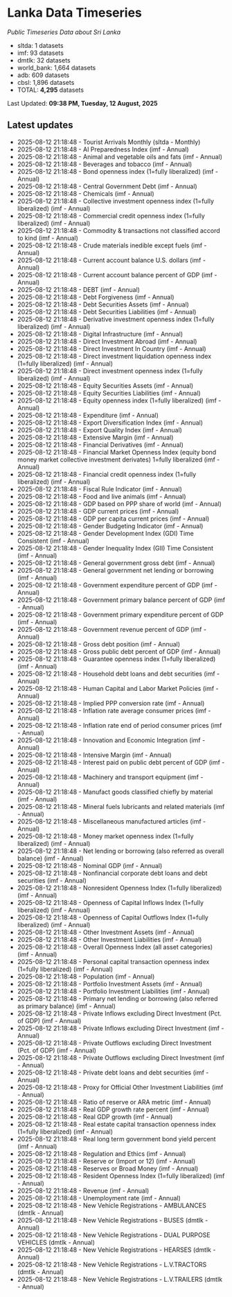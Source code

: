 # Lanka Data Timeseries
*Public Timeseries Data about Sri Lanka*

* sltda: 1 datasets
* imf: 93 datasets
* dmtlk: 32 datasets
* world_bank: 1,664 datasets
* adb: 609 datasets
* cbsl: 1,896 datasets
* TOTAL: **4,295** datasets

Last Updated: **09:38 PM, Tuesday, 12 August, 2025**

## Latest updates

* 2025-08-12 21:18:48 - Tourist Arrivals Monthly (sltda - Monthly)
* 2025-08-12 21:18:48 - AI Preparedness Index (imf - Annual)
* 2025-08-12 21:18:48 - Animal and vegetable oils and fats (imf - Annual)
* 2025-08-12 21:18:48 - Beverages and tobacco (imf - Annual)
* 2025-08-12 21:18:48 - Bond openness index (1=fully liberalized) (imf - Annual)
* 2025-08-12 21:18:48 - Central Government Debt (imf - Annual)
* 2025-08-12 21:18:48 - Chemicals (imf - Annual)
* 2025-08-12 21:18:48 - Collective investment openness index (1=fully liberalized) (imf - Annual)
* 2025-08-12 21:18:48 - Commercial credit openness index (1=fully liberalized) (imf - Annual)
* 2025-08-12 21:18:48 - Commodity & transactions not classified accord to kind (imf - Annual)
* 2025-08-12 21:18:48 - Crude materials inedible except fuels (imf - Annual)
* 2025-08-12 21:18:48 - Current account balance U.S. dollars (imf - Annual)
* 2025-08-12 21:18:48 - Current account balance percent of GDP (imf - Annual)
* 2025-08-12 21:18:48 - DEBT (imf - Annual)
* 2025-08-12 21:18:48 - Debt Forgiveness (imf - Annual)
* 2025-08-12 21:18:48 - Debt Securities Assets (imf - Annual)
* 2025-08-12 21:18:48 - Debt Securities Liabilities (imf - Annual)
* 2025-08-12 21:18:48 - Derivative investment openness index (1=fully liberalized) (imf - Annual)
* 2025-08-12 21:18:48 - Digital Infrastructure (imf - Annual)
* 2025-08-12 21:18:48 - Direct Investment Abroad (imf - Annual)
* 2025-08-12 21:18:48 - Direct Investment In Country (imf - Annual)
* 2025-08-12 21:18:48 - Direct investment liquidation openness index (1=fully liberalized) (imf - Annual)
* 2025-08-12 21:18:48 - Direct investment openness index (1=fully liberalized) (imf - Annual)
* 2025-08-12 21:18:48 - Equity Securities Assets (imf - Annual)
* 2025-08-12 21:18:48 - Equity Securities Liabilities (imf - Annual)
* 2025-08-12 21:18:48 - Equity openness index (1=fully liberalized) (imf - Annual)
* 2025-08-12 21:18:48 - Expenditure (imf - Annual)
* 2025-08-12 21:18:48 - Export Diversification Index (imf - Annual)
* 2025-08-12 21:18:48 - Export Quality Index (imf - Annual)
* 2025-08-12 21:18:48 - Extensive Margin (imf - Annual)
* 2025-08-12 21:18:48 - Financial Derivatives (imf - Annual)
* 2025-08-12 21:18:48 - Financial Market Openness Index (equity bond money market collective investment derivates) 1=fully liberalized (imf - Annual)
* 2025-08-12 21:18:48 - Financial credit openness index (1=fully liberalized) (imf - Annual)
* 2025-08-12 21:18:48 - Fiscal Rule Indicator (imf - Annual)
* 2025-08-12 21:18:48 - Food and live animals (imf - Annual)
* 2025-08-12 21:18:48 - GDP based on PPP share of world (imf - Annual)
* 2025-08-12 21:18:48 - GDP current prices (imf - Annual)
* 2025-08-12 21:18:48 - GDP per capita current prices (imf - Annual)
* 2025-08-12 21:18:48 - Gender Budgeting Indicator (imf - Annual)
* 2025-08-12 21:18:48 - Gender Development Index (GDI) Time Consistent (imf - Annual)
* 2025-08-12 21:18:48 - Gender Inequality Index (GII) Time Consistent (imf - Annual)
* 2025-08-12 21:18:48 - General government gross debt (imf - Annual)
* 2025-08-12 21:18:48 - General government net lending or borrowing (imf - Annual)
* 2025-08-12 21:18:48 - Government expenditure percent of GDP (imf - Annual)
* 2025-08-12 21:18:48 - Government primary balance percent of GDP (imf - Annual)
* 2025-08-12 21:18:48 - Government primary expenditure percent of GDP (imf - Annual)
* 2025-08-12 21:18:48 - Government revenue percent of GDP (imf - Annual)
* 2025-08-12 21:18:48 - Gross debt position (imf - Annual)
* 2025-08-12 21:18:48 - Gross public debt percent of GDP (imf - Annual)
* 2025-08-12 21:18:48 - Guarantee openness index (1=fully liberalized) (imf - Annual)
* 2025-08-12 21:18:48 - Household debt loans and debt securities (imf - Annual)
* 2025-08-12 21:18:48 - Human Capital and Labor Market Policies (imf - Annual)
* 2025-08-12 21:18:48 - Implied PPP conversion rate (imf - Annual)
* 2025-08-12 21:18:48 - Inflation rate average consumer prices (imf - Annual)
* 2025-08-12 21:18:48 - Inflation rate end of period consumer prices (imf - Annual)
* 2025-08-12 21:18:48 - Innovation and Economic Integration (imf - Annual)
* 2025-08-12 21:18:48 - Intensive Margin (imf - Annual)
* 2025-08-12 21:18:48 - Interest paid on public debt percent of GDP (imf - Annual)
* 2025-08-12 21:18:48 - Machinery and transport equipment (imf - Annual)
* 2025-08-12 21:18:48 - Manufact goods classified chiefly by material (imf - Annual)
* 2025-08-12 21:18:48 - Mineral fuels lubricants and related materials (imf - Annual)
* 2025-08-12 21:18:48 - Miscellaneous manufactured articles (imf - Annual)
* 2025-08-12 21:18:48 - Money market openness index (1=fully liberalized) (imf - Annual)
* 2025-08-12 21:18:48 - Net lending or borrowing (also referred as overall balance) (imf - Annual)
* 2025-08-12 21:18:48 - Nominal GDP (imf - Annual)
* 2025-08-12 21:18:48 - Nonfinancial corporate debt loans and debt securities (imf - Annual)
* 2025-08-12 21:18:48 - Nonresident Openness Index (1=fully liberalized) (imf - Annual)
* 2025-08-12 21:18:48 - Openness of Capital Inflows Index (1=fully liberalized) (imf - Annual)
* 2025-08-12 21:18:48 - Openness of Capital Outflows Index (1=fully liberalized) (imf - Annual)
* 2025-08-12 21:18:48 - Other Investment Assets (imf - Annual)
* 2025-08-12 21:18:48 - Other Investment Liabilities (imf - Annual)
* 2025-08-12 21:18:48 - Overall Openness Index (all asset categories) (imf - Annual)
* 2025-08-12 21:18:48 - Personal capital transaction openness index (1=fully liberalized) (imf - Annual)
* 2025-08-12 21:18:48 - Population (imf - Annual)
* 2025-08-12 21:18:48 - Portfolio Investment Assets (imf - Annual)
* 2025-08-12 21:18:48 - Portfolio Investment Liabilities (imf - Annual)
* 2025-08-12 21:18:48 - Primary net lending or borrowing (also referred as primary balance) (imf - Annual)
* 2025-08-12 21:18:48 - Private Inflows excluding Direct Investment (Pct. of GDP) (imf - Annual)
* 2025-08-12 21:18:48 - Private Inflows excluding Direct Investment (imf - Annual)
* 2025-08-12 21:18:48 - Private Outflows excluding Direct Investment (Pct. of GDP) (imf - Annual)
* 2025-08-12 21:18:48 - Private Outflows excluding Direct Investment (imf - Annual)
* 2025-08-12 21:18:48 - Private debt loans and debt securities (imf - Annual)
* 2025-08-12 21:18:48 - Proxy for Official Other Investment Liabilities (imf - Annual)
* 2025-08-12 21:18:48 - Ratio of reserve or ARA metric (imf - Annual)
* 2025-08-12 21:18:48 - Real GDP growth rate percent (imf - Annual)
* 2025-08-12 21:18:48 - Real GDP growth (imf - Annual)
* 2025-08-12 21:18:48 - Real estate capital transaction openness index (1=fully liberalized) (imf - Annual)
* 2025-08-12 21:18:48 - Real long term government bond yield percent (imf - Annual)
* 2025-08-12 21:18:48 - Regulation and Ethics (imf - Annual)
* 2025-08-12 21:18:48 - Reserve or (Import or 12) (imf - Annual)
* 2025-08-12 21:18:48 - Reserves or Broad Money (imf - Annual)
* 2025-08-12 21:18:48 - Resident Openness Index (1=fully liberalized) (imf - Annual)
* 2025-08-12 21:18:48 - Revenue (imf - Annual)
* 2025-08-12 21:18:48 - Unemployment rate (imf - Annual)
* 2025-08-12 21:18:48 - New Vehicle Registrations - AMBULANCES (dmtlk - Annual)
* 2025-08-12 21:18:48 - New Vehicle Registrations - BUSES (dmtlk - Annual)
* 2025-08-12 21:18:48 - New Vehicle Registrations - DUAL PURPOSE VEHICLES (dmtlk - Annual)
* 2025-08-12 21:18:48 - New Vehicle Registrations - HEARSES (dmtlk - Annual)
* 2025-08-12 21:18:48 - New Vehicle Registrations - L.V.TRACTORS (dmtlk - Annual)
* 2025-08-12 21:18:48 - New Vehicle Registrations - L.V.TRAILERS (dmtlk - Annual)